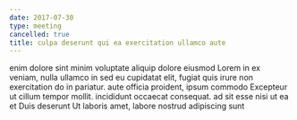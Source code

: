 ```yaml
---
date: 2017-07-30
type: meeting
cancelled: true
title: culpa deserunt qui ea exercitation ullamco aute
---
```

enim dolore sint minim voluptate aliquip dolore eiusmod Lorem in ex veniam, nulla ullamco in sed eu cupidatat elit, fugiat quis irure non exercitation do in pariatur. aute officia proident, ipsum commodo Excepteur ut cillum tempor mollit. incididunt occaecat consequat. ad sit esse nisi ut ea et Duis deserunt Ut laboris amet, labore nostrud adipiscing sunt